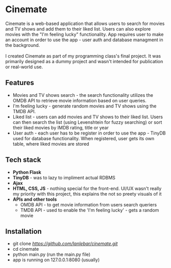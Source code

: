 # Cinemate
Cinemate is a web-based application that allows users to search for movies and TV shows and add them to their liked list. Users can also explore movies with the "I'm feeling lucky" functionality. App requires user to make an account in order to use the app - user auth and database managment in the background. \
\
I created Cinemate as part of my programming class's final project. It was primarily designed as a dummy project and wasn't intended for publication or real-world use.

## Features
- Movies and TV shows search - the search functionality utilizes the OMDB API to retrieve movie information based on user queries.
- I'm feeling lucky - generate random movies and TV shows using the TMDB API.
- Liked list - users can add movies and TV shows to their liked list. Users can then search the list (using Levenshtein for fuzzy searching) or sort their liked movies by IMDB rating, title or year
- User auth - each user has to be register in order to use the app - TinyDB used for database functionality. When registered, user gets its own table, where liked movies are stored

## Tech stack
- **Python Flask**
- **TinyDB** - was to lazy to impliment actual RDBMS
- **Ajax**
- **HTML, CSS, JS** - nothing special for the front-end. UI/UX wasn't really my priority with this project, this explains the not so preety visuals of it
- **APIs and other tools**
  - OMDB API - to get movie information from users search queriers
  - TMDB API - used to enable the 'I'm feeling lucky' - gets a random movie

## Installation
- git clone *https://github.com/lanlebar/cinemate.git*
- cd cinemate
- python main.py (run the main.py file)
- app is running on 127.0.0.1:8080 (usually)
